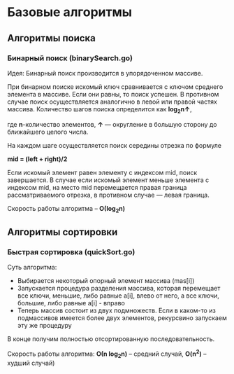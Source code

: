 # Базовые алгоритмы
## Алгоритмы поиска

### Бинарный поиск (binarySearch.go)
Идея: Бинарный поиск производится в упорядоченном массиве.

При бинарном поиске искомый ключ сравнивается с ключом среднего элемента в массиве. Если они равны, то поиск успешен. В противном случае поиск осуществляется аналогично в левой или правой частях массива.
Количество шагов поиска определится как **log<sub>2</sub>n↑**,

где **n**-количество элементов,
**↑** — округление в большую сторону до ближайшего целого числа.

На каждом шаге осуществляется поиск середины отрезка по формуле

**mid = (left + right)/2**

Если искомый элемент равен элементу с индексом mid, поиск завершается.
В случае если искомый элемент меньше элемента с индексом mid, на место mid перемещается правая граница рассматриваемого отрезка, в противном случае — левая граница.

Скорость работы алгоритма – **О(log<sub>2</sub>n)**

## Алгоритмы сортировки

### Быстрая сортировка (quickSort.go)
Суть алгоритма:

* Выбирается некоторый опорный элемент массива (mas[i])
* Запускается процедура разделения массива, которая перемещает все ключи, меньшие, либо равные a[i], влево от него, а все ключи, большие, либо равные a[i] - вправо
* Теперь массив состоит из двух подмножеств. Если в каком-то из подмассивов имеется более двух элементов, рекурсвино запускаем эту же процедуру

В конце получим полностью отсортированную последовательность.

Скорость работы алгоритма: **О(n log<sub>2</sub>n)** – средний случай, **O(n<sup>2</sup>)** – худший случай)  
